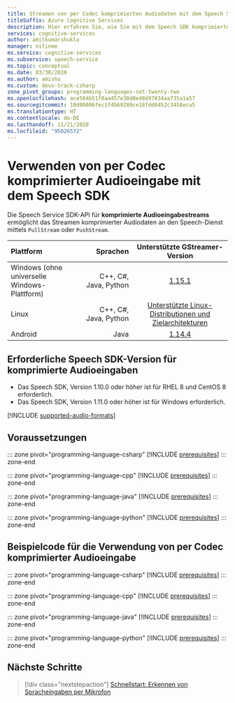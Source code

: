 ```yaml
---
title: Streamen von per Codec komprimierten Audiodaten mit dem Speech SDK – Speech-Dienst
titleSuffix: Azure Cognitive Services
description: Hier erfahren Sie, wie Sie mit dem Speech SDK komprimierte Audiodaten an den Speech-Dienst streamen. Verfügbar für C++, C# und Java für Linux, Java in Android und Objective-C in iOS.
services: cognitive-services
author: amitkumarshukla
manager: nitinme
ms.service: cognitive-services
ms.subservice: speech-service
ms.topic: conceptual
ms.date: 03/30/2020
ms.author: amishu
ms.custom: devx-track-csharp
zone_pivot_groups: programming-languages-set-twenty-two
ms.openlocfilehash: ace584b51f0aa457e30d8e48d97834aa735a1a57
ms.sourcegitcommit: 10d00006fec1f4b69289ce18fdd0452c3458eca5
ms.translationtype: HT
ms.contentlocale: de-DE
ms.lasthandoff: 11/21/2020
ms.locfileid: "95026572"
---
```

# <a name="use-codec-compressed-audio-input-with-the-speech-sdk"></a>Verwenden von per Codec komprimierter Audioeingabe mit dem Speech SDK

Die Speech Service SDK-API für **komprimierte Audioeingabestreams** ermöglicht das Streamen komprimierter Audiodaten an den Speech-Dienst mittels `PullStream` oder `PushStream`.

Plattform | Sprachen | Unterstützte GStreamer-Version
| :--- | ---: | :---:
Windows (ohne universelle Windows-Plattform)  | C++, C#, Java, Python | [1.15.1](https://gstreamer.freedesktop.org/data/pkg/windows/1.15.1/)
Linux  | C++, C#, Java, Python | [Unterstützte Linux-Distributionen und Zielarchitekturen](~/articles/cognitive-services/speech-service/speech-sdk.md)
Android  | Java | [1.14.4](https://gstreamer.freedesktop.org/data/pkg/android/1.14.4/)

## <a name="speech-sdk-version-required-for-compressed-audio-input"></a>Erforderliche Speech SDK-Version für komprimierte Audioeingaben
* Das Speech SDK, Version 1.10.0 oder höher ist für RHEL 8 und CentOS 8 erforderlich.
* Das Speech SDK, Version 1.11.0 oder höher ist für Windows erforderlich.

[!INCLUDE [supported-audio-formats](includes/supported-audio-formats.md)]

## <a name="prerequisites"></a>Voraussetzungen

::: zone pivot="programming-language-csharp"
[!INCLUDE [prerequisites](includes/how-to/compressed-audio-input/csharp/prerequisites.md)]
::: zone-end

::: zone pivot="programming-language-cpp"
[!INCLUDE [prerequisites](includes/how-to/compressed-audio-input/cpp/prerequisites.md)]
::: zone-end

::: zone pivot="programming-language-java"
[!INCLUDE [prerequisites](includes/how-to/compressed-audio-input/java/prerequisites.md)]
::: zone-end

::: zone pivot="programming-language-python"
[!INCLUDE [prerequisites](includes/how-to/compressed-audio-input/python/prerequisites.md)]
::: zone-end

## <a name="example-code-using-codec-compressed-audio-input"></a>Beispielcode für die Verwendung von per Codec komprimierter Audioeingabe

::: zone pivot="programming-language-csharp"
[!INCLUDE [prerequisites](includes/how-to/compressed-audio-input/csharp/examples.md)]
::: zone-end

::: zone pivot="programming-language-cpp"
[!INCLUDE [prerequisites](includes/how-to/compressed-audio-input/cpp/examples.md)]
::: zone-end

::: zone pivot="programming-language-java"
[!INCLUDE [prerequisites](includes/how-to/compressed-audio-input/java/examples.md)]
::: zone-end

::: zone pivot="programming-language-python"
[!INCLUDE [prerequisites](includes/how-to/compressed-audio-input/python/examples.md)]
::: zone-end

## <a name="next-steps"></a>Nächste Schritte

> [!div class="nextstepaction"]
> [Schnellstart: Erkennen von Spracheingaben per Mikrofon](./get-started-speech-to-text.md)